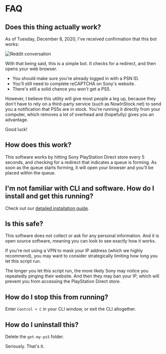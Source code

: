 # FAQ

## Does this thing actually work?

As of Tuesday, December 8, 2020, I've received confirmation that this bot works:

![Reddit conversation](../src/assets/bot-validation.jpg)

With that being said, this is a simple bot. It checks for a redirect, and then opens your web browser. 
* You should make sure you're already logged in with a PSN ID.
* You'll still need to complete reCAPTCHA on Sony's website.
* There's still a solid chance you _won't_ get a PS5.

However, I believe this utility will give most people a leg up, because they don't have to rely on a third-party service (such as NowInStock.net) to send you a notification that PS5s are in stock. You're running it directly from your computer, which removes a lot of overhead and (hopefully) gives you an advantage.

Good luck!

## How does this work?

This software works by hitting Sony PlayStation Direct store every 5 seconds, and checking for a redirect that indicates a queue is forming. As soon as the queue starts forming, it will open your browser and you'll be placed within the queue.

## I'm not familiar with CLI and software. How do I install and get this running?

Check out our [detailed installation guide](./installation.md).

## Is this safe?

This software does not collect or ask for any personal information. And it is open source software, meaning you can look to see exactly how it works.

If you're not using a VPN to mask your IP address (which we highly recommend), you may want to consider strategically limiting how long you let this script run. 

The longer you let this script run, the more likely Sony may notice you repeatedly pinging their website. And then they may ban your IP, which will prevent you from accessing the PlayStation Direct store.

## How do I stop this from running?

Enter `Control + C` in your CLI window, or exit the CLI altogether.

## How do I uninstall this?
Delete the `get-my-ps5` folder.

Seriously. That's it.
